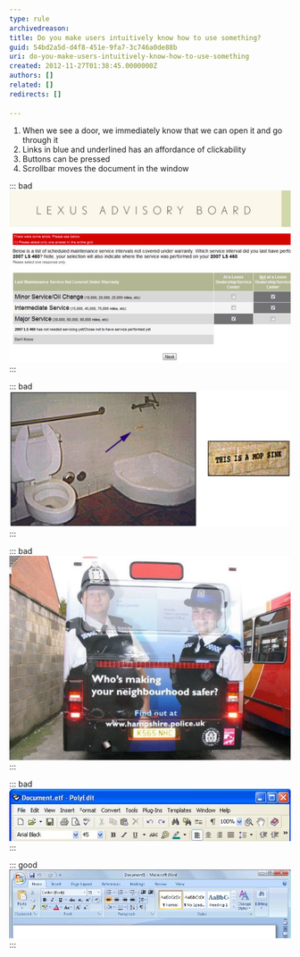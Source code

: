 ```yaml
---
type: rule
archivedreason: 
title: Do you make users intuitively know how to use something?
guid: 54bd2a5d-d4f8-451e-9fa7-3c746a0de88b
uri: do-you-make-users-intuitively-know-how-to-use-something
created: 2012-11-27T01:38:45.0000000Z
authors: []
related: []
redirects: []

---
```


1. When we see a door, we immediately know that we can open it and go through it
2. Links in blue and underlined has an affordance of clickability
3. Buttons can be pressed
4. Scrollbar moves the document in the window


<!--endintro-->

::: bad  
![Figure: Bad Example - The affordance of the checkbox makes this UI misleading](../../assets/Bad-Affordance2.jpg)  
:::  

::: bad  
![Figure: Bad Example - If this mop sink didn't look so much like a urinal and wasn't right next to the toilet, maybe the sign wouldn't be necessary.](../../assets/Bad-FalseAffordance.jpg)  
:::  

::: bad  
![Figure: Bad Example – It might not have been a good idea to place a male policeman where the exhaust pipe is.](../../assets/Bad-Affordance3.jpg)  
:::  

::: bad  
![Figure: Bad Example - Old MS Word - Because of the UI, people never knew they could use styles e.g. normal, H1, H2](../../assets/Bad-Affordance.jpg)  
:::  

::: good  
![Figure: Good Example - New MS Word - Because of the new ribbon UI, people intuitively know how to use styles](../../assets/Good-Affordance.jpg)  
:::
